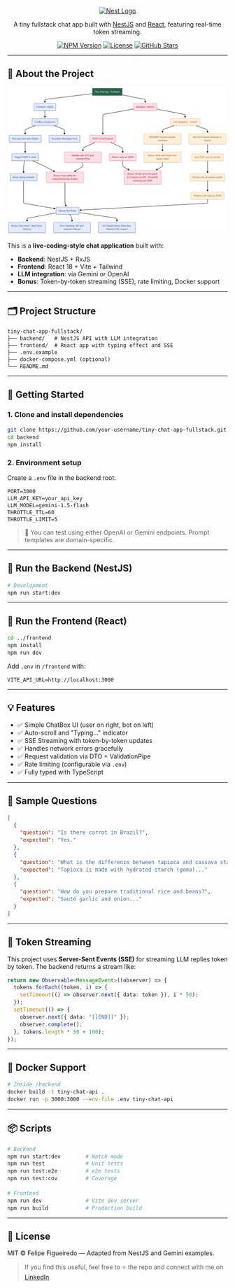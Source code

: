 <p align="center">
  <a href="http://nestjs.com/" target="blank"><img src="https://nestjs.com/img/logo-small.svg" width="120" alt="Nest Logo" /></a>
</p>

<p align="center">A tiny fullstack chat app built with <a href="https://nestjs.com/" target="_blank">NestJS</a> and <a href="https://react.dev/" target="_blank">React</a>, featuring real-time token streaming.</p>

<p align="center">
  <a href="https://www.npmjs.com/package/@nestjs/core"><img src="https://img.shields.io/npm/v/@nestjs/core.svg" alt="NPM Version" /></a>
  <a href="https://github.com/nestjs/nest/blob/master/LICENSE"><img src="https://img.shields.io/npm/l/@nestjs/core.svg" alt="License" /></a>
  <a href="https://github.com/nestjs/nest"><img src="https://img.shields.io/github/stars/nestjs/nest.svg?style=social" alt="GitHub Stars" /></a>
</p>

---

## 🧠 About the Project

<p align="center">
  <img src="docs/architecture.png" alt="Architecture Diagram" width="700" />
</p>

This is a **live-coding-style chat application** built with:

- **Backend**: NestJS + RxJS
- **Frontend**: React 18 + Vite + Tailwind
- **LLM integration**: via Gemini or OpenAI
- **Bonus**: Token-by-token streaming (SSE), rate limiting, Docker support

---

## 🗂️ Project Structure

```
tiny-chat-app-fullstack/
├── backend/   # NestJS API with LLM integration
├── frontend/  # React app with typing effect and SSE
├── .env.example
├── docker-compose.yml (optional)
└── README.md
```

---

## 🚀 Getting Started

### 1. Clone and install dependencies

```bash
git clone https://github.com/your-username/tiny-chat-app-fullstack.git
cd backend
npm install
```

### 2. Environment setup

Create a `.env` file in the backend root:

```env
PORT=3000
LLM_API_KEY=your_api_key
LLM_MODEL=gemini-1.5-flash
THROTTLE_TTL=60
THROTTLE_LIMIT=5
```

> 🧪 You can test using either OpenAI or Gemini endpoints. Prompt templates are domain-specific.

---

## 📡 Run the Backend (NestJS)

```bash
# Development
npm run start:dev
```

---

## 💬 Run the Frontend (React)

```bash
cd ../frontend
npm install
npm run dev
```

Add `.env` in `/frontend` with:

```env
VITE_API_URL=http://localhost:3000
```

---

## 💡 Features

- ✅ Simple ChatBox UI (user on right, bot on left)
- ✅ Auto-scroll and "Typing..." indicator
- ✅ SSE Streaming with token-by-token updates
- ✅ Handles network errors gracefully
- ✅ Request validation via DTO + ValidationPipe
- ✅ Rate limiting (configurable via `.env`)
- ✅ Fully typed with TypeScript

---

## 🧪 Sample Questions

```json
[
  {
    "question": "Is there carrot in Brazil?",
    "expected": "Yes."
  },
  {
    "question": "What is the difference between tapioca and cassava starch?",
    "expected": "Tapioca is made with hydrated starch (goma)..."
  },
  {
    "question": "How do you prepare traditional rice and beans?",
    "expected": "Sauté garlic and onion..."
  }
]
```

---

## 🧵 Token Streaming

This project uses **Server-Sent Events (SSE)** for streaming LLM replies token by token. The backend returns a stream like:

```ts
return new Observable<MessageEvent>((observer) => {
  tokens.forEach((token, i) => {
    setTimeout(() => observer.next({ data: token }), i * 50);
  });
  setTimeout(() => {
    observer.next({ data: "[[END]]" });
    observer.complete();
  }, tokens.length * 50 + 100);
});
```

---

## 🐳 Docker Support

```bash
# Inside /backend
docker build -t tiny-chat-api .
docker run -p 3000:3000 --env-file .env tiny-chat-api
```

---

## 📦 Scripts

```bash
# Backend
npm run start:dev        # Watch mode
npm run test             # Unit tests
npm run test:e2e         # e2e tests
npm run test:cov         # Coverage

# Frontend
npm run dev              # Vite dev server
npm run build            # Production build
```

---

## 🧷 License

MIT © Felipe Figueiredo — Adapted from NestJS and Gemini examples.

> If you find this useful, feel free to ⭐ the repo and connect with me on [LinkedIn](https://linkedin.com/in/fjnfigueiredo).

